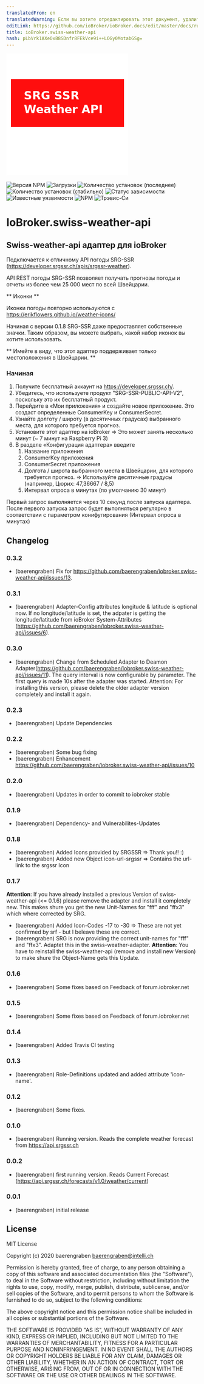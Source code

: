 ```yaml
---
translatedFrom: en
translatedWarning: Если вы хотите отредактировать этот документ, удалите поле «translationFrom», в противном случае этот документ будет снова автоматически переведен
editLink: https://github.com/ioBroker/ioBroker.docs/edit/master/docs/ru/adapterref/iobroker.swiss-weather-api/README.md
title: ioBroker.swiss-weather-api
hash: pLbVrk1AXeOxB8SDnfr8FEkVce9i++LOGy0MotabGSg=
---
```

![Логотип](../../../en/adapterref/iobroker.swiss-weather-api/admin/swiss-weather-api.png)

![Версия NPM](http://img.shields.io/npm/v/iobroker.swiss-weather-api.svg)
![Загрузки](https://img.shields.io/npm/dm/iobroker.swiss-weather-api.svg)
![Количество установок (последнее)](http://iobroker.live/badges/swiss-weather-api-installed.svg)
![Количество установок (стабильно)](http://iobroker.live/badges/swiss-weather-api-stable.svg)
![Статус зависимости](https://img.shields.io/david/baerengraben/iobroker.swiss-weather-api.svg)
![Известные уязвимости](https://snyk.io/test/github/baerengraben/ioBroker.swiss-weather-api/badge.svg)
![NPM](https://nodei.co/npm/iobroker.swiss-weather-api.png?downloads=true)
![Трэвис-Си](http://img.shields.io/travis/baerengraben/ioBroker.swiss-weather-api/master.svg)

# IoBroker.swiss-weather-api
## Swiss-weather-api адаптер для ioBroker
Подключается к отличному API погоды SRG-SSR (https://developer.srgssr.ch/apis/srgssr-weather).

API REST погоды SRG-SSR позволяет получать прогнозы погоды и отчеты из более чем 25 000 мест по всей Швейцарии.

** Иконки **

Иконки погоды повторно используются с https://erikflowers.github.io/weather-icons/

Начиная с версии 0.1.8 SRG-SSR даже предоставляет собственные значки. Таким образом, вы можете выбрать, какой набор иконок вы хотите использовать.

** Имейте в виду, что этот адаптер поддерживает только местоположения в Швейцарии. **

### Начиная
1. Получите бесплатный аккаунт на https://developer.srgssr.ch/.
1. Убедитесь, что используете продукт "SRG-SSR-PUBLIC-API-V2", поскольку это их бесплатный продукт.
1. Перейдите в «Мои приложения» и создайте новое приложение. Это создаст определенные ConsumerKey и ConsumerSecret.
1. Узнайте долготу / широту (в десятичных градусах) выбранного места, для которого требуется прогноз.
1. Установите этот адаптер на ioBroker => Это может занять несколько минут (~ 7 минут на Raspberry Pi 3)
1. В разделе «Конфигурация адаптера» введите
   1. Название приложения
   1. ConsumerKey приложения
   1. ConsumerSecret приложения
   1. Долгота / широта выбранного места в Швейцарии, для которого требуется прогноз. => Используйте десятичные градусы (например, Цюрих: 47,36667 / 8,5)
   1. Интервал опроса в минутах (по умолчанию 30 минут)

Первый запрос выполняется через 10 секунд после запуска адаптера. После первого запуска запрос будет выполняться регулярно в соответствии с параметром конифугирования (Интервал опроса в минутах)

## Changelog

### 0.3.2
* (baerengraben)  Fix for https://github.com/baerengraben/iobroker.swiss-weather-api/issues/13.

### 0.3.1
* (baerengraben)  Adapter-Config attributes longitude & latitude is optional now. If no longitude/latitude is set, the adpater is getting the longitude/latitude from ioBroker System-Attributes (https://github.com/baerengraben/iobroker.swiss-weather-api/issues/6).

### 0.3.0
* (baerengraben)  Change from Scheduled Adapter to Deamon Adapter(https://github.com/baerengraben/iobroker.swiss-weather-api/issues/11). The query interval is now configurable by parameter. The first query is made 10s after the adapter was started. Attention: For installing this version, please delete the older adapter version completely and install it again.

### 0.2.3
* (baerengraben) Update Dependencies

### 0.2.2
* (baerengraben) Some bug fixing
* (baerengraben) Enhancement https://github.com/baerengraben/iobroker.swiss-weather-api/issues/10

### 0.2.0
* (baerengraben) Updates in order to commit to iobroker stable

### 0.1.9
* (baerengraben) Dependency- and Vulnerabilites-Updates

### 0.1.8
* (baerengraben) Added Icons provided by SRGSSR => Thank you!! :)
* (baerengraben) Added new Object icon-url-srgssr => Contains the url-link to the srgssr Icon

### 0.1.7
**Attention**: If you have already installed a previous Version of swiss-weather-api (<= 0.1.6) please remove the adapter and install it completely new. This makes shure you get the new Unit-Names for "fff" and "ffx3" which where corrected by SRG. 
* (baerengraben) Added Icon-Codes -17 to -30 => These are not yet confirmed by srf - but I beleave these are correct.  
* (baerengraben) SRG is now providing the correct unit-names for "fff" and "ffx3". Adaptet this in the swiss-weather-adapter. **Attention**: You have to reinstall the swiss-weather-api (remove and install new Version) to make shure the Object-Name gets this Update.

### 0.1.6
* (baerengraben) Some fixes based on Feedback of forum.iobroker.net

### 0.1.5
* (baerengraben) Some fixes based on Feedback of forum.iobroker.net

### 0.1.4
* (baerengraben) Added Travis CI testing

### 0.1.3
* (baerengraben) Role-Definitions updated and added attribute 'icon-name'.

### 0.1.2
* (baerengraben) Some fixes.

### 0.1.0
* (baerengraben) Running version. Reads the complete weather forecast from https://api.srgssr.ch

### 0.0.2
* (baerengraben) first running version. Reads Current Forecast (https://api.srgssr.ch/forecasts/v1.0/weather/current)

### 0.0.1
* (baerengraben) initial release

## License
MIT License

Copyright (c) 2020 baerengraben <baerengraben@intelli.ch>

Permission is hereby granted, free of charge, to any person obtaining a copy
of this software and associated documentation files (the "Software"), to deal
in the Software without restriction, including without limitation the rights
to use, copy, modify, merge, publish, distribute, sublicense, and/or sell
copies of the Software, and to permit persons to whom the Software is
furnished to do so, subject to the following conditions:

The above copyright notice and this permission notice shall be included in all
copies or substantial portions of the Software.

THE SOFTWARE IS PROVIDED "AS IS", WITHOUT WARRANTY OF ANY KIND, EXPRESS OR
IMPLIED, INCLUDING BUT NOT LIMITED TO THE WARRANTIES OF MERCHANTABILITY,
FITNESS FOR A PARTICULAR PURPOSE AND NONINFRINGEMENT. IN NO EVENT SHALL THE
AUTHORS OR COPYRIGHT HOLDERS BE LIABLE FOR ANY CLAIM, DAMAGES OR OTHER
LIABILITY, WHETHER IN AN ACTION OF CONTRACT, TORT OR OTHERWISE, ARISING FROM,
OUT OF OR IN CONNECTION WITH THE SOFTWARE OR THE USE OR OTHER DEALINGS IN THE
SOFTWARE.